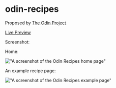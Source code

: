 # odin-recipes

Proposed by [The Odin Project](https://www.theodinproject.com/paths/foundations/courses/foundations/lessons/recipes)

[Live Preview](https://htmlpreview.github.io/?https://github.com/dev-math/exercises/blob/master/theodinproject/odin-recipes/index.html)

Screenshot: 

Home:

!["A screenshot of the Odin Recipes home page"](https://i.imgur.com/RcGFoEK.png)

An example recipe page:

!["A screenshot of the Odin Recipes example page"](https://i.imgur.com/HMHzX27.png)
